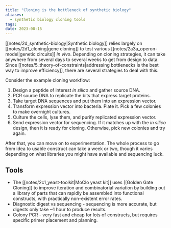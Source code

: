 ```yaml
---
title: "Cloning is the bottleneck of synthetic biology"
aliases:
  - synthetic biology cloning tools
tags: 
date: 2023-08-15
---
```


[[notes/2d_synthetic-biology|Synthetic biology]] relies largely on [[notes/2d1_cloning|gene cloning]] to test various [[notes/2a3a_operon-model|genetic circuits]] *in vivo*. Depending on cloning strategies, it can take anywhere from several days to several weeks to get from design to data. Since [[notes/5_theory-of-constraints|addressing bottlenecks is the best way to improve efficiency]], there are several strategies to deal with this.

Consider the example cloning workflow:
1. Design a peptide of interest *in silico* and gather source DNA.
2. PCR source DNA to replicate the bits that express target proteins.
3. Take target DNA sequences and put them into an expression vector.
4. Transform expression vector into bacteria. Plate it. Pick a few colonies to make overnight cultures.
5. Culture the cells, lyse them, and purify replicated expression vector.
6. Send expression vector for sequencing. If it matches up with the *in silico* design, then it is ready for cloning. Otherwise, pick new colonies and try again.

After that, you can move on to experimentation. The whole process to go from idea to usable construct can take a week or two, though it varies depending on what libraries you might have available and sequencing luck.

## Tools
- The [[notes/2c1_yeast-toolkit|MoClo yeast kit]] uses [[Golden Gate Cloning]] to improve iteration and combinatorial variation by building out a library of parts that can rapidly be assembled into functional constructs, with practically non-existent error rates.
- Diagnostic digest vs sequencing - sequencing is more accurate, but digests only take ~1 hour to produce results.
- Colony PCR - very fast and cheap for lots of constructs, but requires specific primer placement and planning.